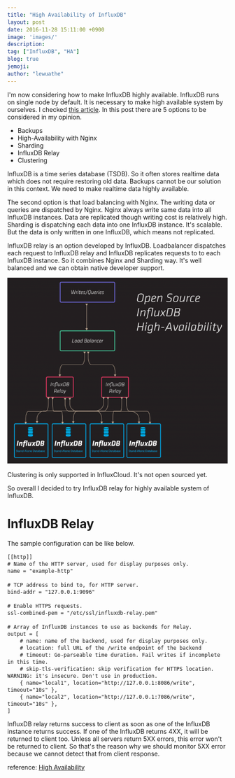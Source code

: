 ```yaml
---
title: "High Availability of InfluxDB"
layout: post
date: 2016-11-28 15:11:00 +0900
image: 'images/'
description:
tag: ["InfluxDB", "HA"]
blog: true
jemoji:
author: "lewuathe"
---
```


I'm now considering how to make InfluxDB highly available. InfluxDB runs on single node by default. It is necessary to make high available system by ourselves. I checked [this article](https://www.influxdata.com/high-availability/). In this post there are 5 options to be considered in my opinion.

- Backups
- High-Availability with Nginx
- Sharding
- InfluxDB Relay
- Clustering

InfluxDB is a time series database (TSDB). So it often stores realtime data which does not require restoring old data. Backups cannot be our solution in this context. We need to make realtime data highly available.

The second option is that load balancing with Nginx. The writing data or queries are dispatched by Nginx. Nginx always write same data into all InfluxDB instances. Data are replicated though writing cost is relatively high. Sharding is dispatching each data into one InfluxDB instance. It's scalable. But the data is only written in one InfluxDB, which means not replicated.

InfluxDB relay is an option developed by InfluxDB. Loadbalancer dispatches each request to InfluxDB relay and InfluxDB replicates requests to to each InfluxDB instance. So it combines Nginx and Sharding way. It's well balanced and we can obtain native developer support.

![InfluxDB Relay](/images/posts/2016-11-28-high-available-influxdb/influxdb-relay.png)

Clustering is only supported in InfluxCloud. It's not open sourced yet.

So overall I decided to try InfluxDB relay for highly available system of InfluxDB.

# InfluxDB Relay

The sample configuration can be like below.

```
[[http]]
# Name of the HTTP server, used for display purposes only.
name = "example-http"

# TCP address to bind to, for HTTP server.
bind-addr = "127.0.0.1:9096"

# Enable HTTPS requests.
ssl-combined-pem = "/etc/ssl/influxdb-relay.pem"

# Array of InfluxDB instances to use as backends for Relay.
output = [
    # name: name of the backend, used for display purposes only.
    # location: full URL of the /write endpoint of the backend
    # timeout: Go-parseable time duration. Fail writes if incomplete in this time.
    # skip-tls-verification: skip verification for HTTPS location. WARNING: it's insecure. Don't use in production.
    { name="local1", location="http://127.0.0.1:8086/write", timeout="10s" },
    { name="local2", location="http://127.0.0.1:7086/write", timeout="10s" },
]
```

InfluxDB relay returns success to client as soon as one of the InfluxDB instance returns success. If one of the InfluxDB returns 4XX, it will be returned to client too. Unless all servers return 5XX errors, this error won't be returned to client. So that's the reason why we should monitor 5XX error because we cannot detect that from client response.


reference: [High Availability](https://www.influxdata.com/high-availability/)
